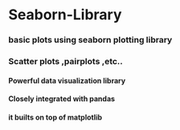 # Seaborn-Library
### basic plots using seaborn plotting library   
### Scatter plots ,pairplots ,etc..
#### Powerful data visualization library
#### Closely integrated with pandas
#### it builts on top of matplotlib
